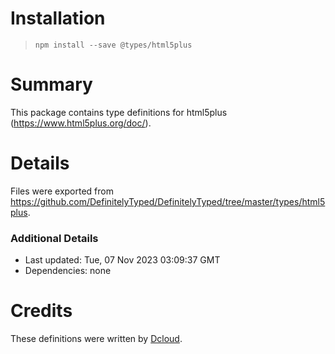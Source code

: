# Installation
> `npm install --save @types/html5plus`

# Summary
This package contains type definitions for html5plus (https://www.html5plus.org/doc/).

# Details
Files were exported from https://github.com/DefinitelyTyped/DefinitelyTyped/tree/master/types/html5plus.

### Additional Details
 * Last updated: Tue, 07 Nov 2023 03:09:37 GMT
 * Dependencies: none

# Credits
These definitions were written by [Dcloud](https://github.com/dcloudio).
